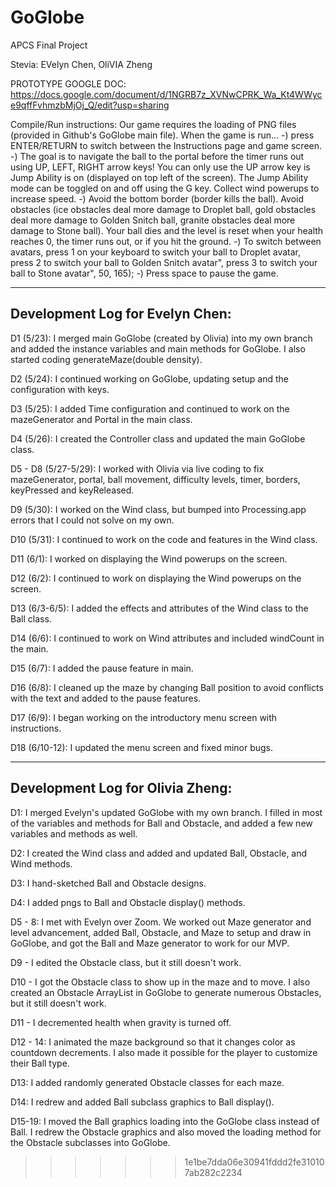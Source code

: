 # GoGlobe
APCS Final Project

Stevia: EVelyn Chen, OliVIA Zheng

PROTOTYPE GOOGLE DOC: https://docs.google.com/document/d/1NGRB7z_XVNwCPRK_Wa_Kt4WWyce9qffFvhmzbMjOj_Q/edit?usp=sharing

Compile/Run instructions: Our game requires the loading of PNG files (provided in Github's GoGlobe main file). When the game is run...
-) press ENTER/RETURN to switch between the Instructions page and game screen.
-) The goal is to navigate the ball to the portal before the timer runs out using UP, LEFT, RIGHT arrow keys! You can only use the UP arrow key is Jump Ability is on (displayed on top left of the screen). The Jump Ability mode can be toggled on and off using the G key. Collect wind powerups to increase speed. 
-) Avoid the bottom border (border kills the ball). Avoid obstacles (ice obstacles deal more damage to Droplet ball, gold obstacles deal more damage to Golden Snitch ball, granite obstacles deal more damage to Stone ball). Your ball dies and the level is reset when your health reaches 0, the timer runs out, or if you hit the ground.
-) To switch between avatars, press 1 on your keyboard to switch your ball to Droplet avatar, press 2 to switch your ball to Golden Snitch avatar", press 3 to switch your ball to Stone avatar", 50, 165);
-) Press space to pause the game.

--------------------------------
Development Log for Evelyn Chen:
--------------------------------
D1 (5/23): I merged main GoGlobe (created by Olivia) into my own branch and added the instance variables and main methods for GoGlobe. I also started coding generateMaze(double density).

D2 (5/24): I continued working on GoGlobe, updating setup and the configuration with keys.

D3 (5/25): I added Time configuration and continued to work on the mazeGenerator and Portal in the main class.

D4 (5/26): I created the Controller class and updated the main GoGlobe class.

D5 - D8 (5/27-5/29): I worked with Olivia via live coding to fix mazeGenerator, portal, ball movement, difficulty levels, timer, borders, keyPressed and keyReleased.

D9 (5/30): I worked on the Wind class, but bumped into Processing.app errors that I could not solve on my own.

D10 (5/31): I continued to work on the code and features in the Wind class.

D11 (6/1): I worked on displaying the Wind powerups on the screen.

D12 (6/2): I continued to work on displaying the Wind powerups on the screen.

D13 (6/3-6/5): I added the effects and attributes of the Wind class to the Ball class.

D14 (6/6): I continued to work on Wind attributes and included windCount in the main.

D15 (6/7): I added the pause feature in main.

D16 (6/8): I cleaned up the maze by changing Ball position to avoid conflicts with the text and added to the pause features.

D17 (6/9): I began working on the introductory menu screen with instructions.

D18 (6/10-12): I updated the menu screen and fixed minor bugs.

----------------------------------
Development Log for Olivia Zheng:
----------------------------------
D1: I merged Evelyn's updated GoGlobe with my own branch. I filled in most of the variables and methods for Ball and Obstacle, and added a few new variables and methods as well.

D2: I created the Wind class and added and updated Ball, Obstacle, and Wind methods.

D3: I hand-sketched Ball and Obstacle designs.

D4: I added pngs to Ball and Obstacle display() methods.

D5 - 8: I met with Evelyn over Zoom. We worked out Maze generator and level advancement, added Ball, Obstacle, and Maze to setup and draw in GoGlobe, and got the Ball and Maze generator to work for our MVP.

D9 - I edited the Obstacle class, but it still doesn't work.

D10 - I got the Obstacle class to show up in the maze and to move. I also created an Obstacle ArrayList in GoGlobe to generate numerous Obstacles, but it still doesn't work.

D11 - I decremented health when gravity is turned off.

D12 - 14: I animated the maze background so that it changes color as countdown decrements. I also made it possible for the player to customize their Ball type.

D13: I added randomly generated Obstacle classes for each maze.

D14: I redrew and added Ball subclass graphics to Ball display().

D15-19: I moved the Ball graphics loading into the GoGlobe class instead of Ball. I redrew the Obstacle graphics and also moved the loading method for the Obstacle subclasses into GoGlobe. 
>>>>>>> 1e1be7dda06e30941fddd2fe310107ab282c2234
